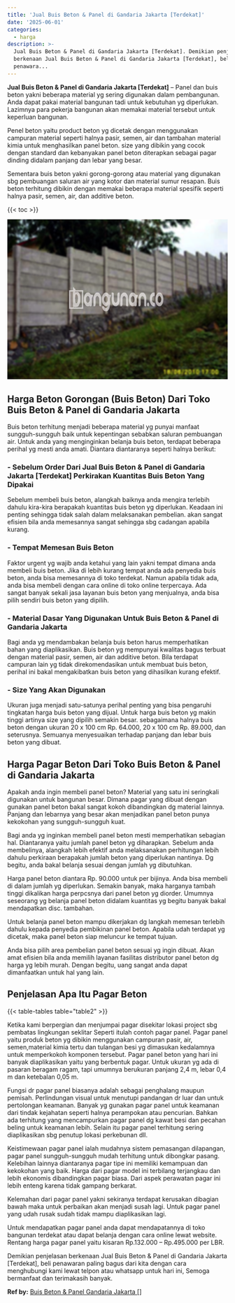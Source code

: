 ```yaml
---
title: 'Jual Buis Beton & Panel di Gandaria Jakarta [Terdekat]'
date: '2025-06-01'
categories:
  - harga
description: >-
  Jual Buis Beton & Panel di Gandaria Jakarta [Terdekat]. Demikian penjelasan
  berkenaan Jual Buis Beton & Panel di Gandaria Jakarta [Terdekat], beli
  penawara...
---
```


**Jual Buis Beton & Panel di Gandaria Jakarta \[Terdekat\]** – Panel dan buis beton yakni beberapa material yg sering digunakan dalam pembangunan. Anda dapat pakai material bangunan tadi untuk kebutuhan yg diperlukan. Lazimnya para pekerja bangunan akan memakai material tersebut untuk keperluan bangunan.

Penel beton yaitu product beton yg dicetak dengan menggunakan campuran material seperti halnya pasir, semen, air dan tambahan material kimia untuk menghasilkan panel beton. size yang dibikin yang cocok dengan standard dan kebanyakan panel beton diterapkan sebagai pagar dinding didalam panjang dan lebar yang besar.

Sementara buis beton yakni gorong-gorong atau material yang digunakan sbg pembuangan saluran air yang kotor dan material sumur resapan. Buis beton terhitung dibikin dengan memakai beberapa material spesifik seperti halnya pasir, semen, air, dan additive beton.

{{< toc >}}

![Jual Buis Beton & Panel di Gandaria Jakarta [Terdekat]](/images/jual-panel-buis-beton-murah-49.png)

## Harga Beton Gorongan (Buis Beton) Dari Toko Buis Beton & Panel di Gandaria Jakarta

Buis beton terhitung menjadi beberapa material yg punyai manfaat sungguh-sungguh baik untuk kepentingan sebabkan saluran pembuangan air. Untuk anda yang menginginkan belanja buis beton, terdapat beberapa perihal yg mesti anda amati. Diantara diantaranya seperti halnya berikut:

### \- Sebelum Order Dari Jual Buis Beton & Panel di Gandaria Jakarta \[Terdekat\] Perkirakan Kuantitas Buis Beton Yang Dipakai

Sebelum membeli buis beton, alangkah baiknya anda mengira terlebih dahulu kira-kira berapakah kuantitas buis beton yg diperlukan. Keadaan ini penting sehingga tidak salah dalam melaksanakan pembelian. akan sangat efisien bila anda memesannya sangat sehingga sbg cadangan apabila kurang.

### \- Tempat Memesan Buis Beton

Faktor urgent yg wajib anda ketahui yang lain yakni tempat dimana anda membeli buis beton. Jika di lebih kurang tempat anda ada penyedia buis beton, anda bisa memesannya di toko terdekat. Namun apabila tidak ada, anda bisa membeli dengan cara online di toko online terpercaya. Ada sangat banyak sekali jasa layanan buis beton yang menjualnya, anda bisa pilih sendiri buis beton yang dipilih.

### \- Material Dasar Yang Digunakan Untuk Buis Beton & Panel di Gandaria Jakarta

Bagi anda yg mendambakan belanja buis beton harus memperhatikan bahan yang diaplikasikan. Buis beton yg mempunyai kwalitas bagus terbuat dengan material pasir, semen, air dan additive beton. Bila terdapat campuran lain yg tidak direkomendasikan untuk membuat buis beton, perihal ini bakal mengakibatkan buis beton yang dihasilkan kurang efektif.

### \- Size Yang Akan Digunakan

Ukuran juga menjadi satu-satunya perihal penting yang bisa pengaruhi tingkatan harga buis beton yang dijual. Untuk harga buis beton yg makin tinggi artinya size yang dipilih semakin besar. sebagaimana halnya buis beton dengan ukuran 20 x 100 cm Rp. 64.000, 20 x 100 cm Rp. 89.000, dan seterusnya. Semuanya menyesuaikan terhadap panjang dan lebar buis beton yang dibuat.

## Harga Pagar Beton Dari Toko Buis Beton & Panel di Gandaria Jakarta

Apakah anda ingin membeli panel beton? Material yang satu ini seringkali digunakan untuk bangunan besar. Dimana pagar yang dibuat dengan gunakan panel beton bakal sangat kokoh dibandingkan dg material lainnya. Panjang dan lebarnya yang besar akan menjadikan panel beton punya kekokohan yang sungguh-sungguh kuat.

Bagi anda yg inginkan membeli panel beton mesti memperhatikan sebagian hal. Diantaranya yaitu jumlah panel beton yg diharapkan. Sebelum anda membelinya, alangkah lebih efektif anda melaksanakan perhitungan lebih dahulu perkiraan berapakah jumlah beton yang diperlukan nantinya. Dg begitu, anda bakal belanja sesuai dengan jumlah yg dibutuhkan.

Harga panel beton diantara Rp. 90.000 untuk per bijinya. Anda bisa membeli di dalam jumlah yg diperlukan. Semakin banyak, maka harganya tambah tinggi dikalikan harga perpcsnya dari panel beton yg diorder. Umumnya seseorang yg belanja panel beton didalam kuantitas yg begitu banyak bakal mendapatkan disc. tambahan.

Untuk belanja panel beton mampu dikerjakan dg langkah memesan terlebih dahulu kepada penyedia pembikinan panel beton. Apabila udah terdapat yg dicetak, maka panel beton siap meluncur ke tempat tujuan.

Anda bisa pilih area pembelian panel beton sesuai yg ingin dibuat. Akan amat efisien bila anda memilih layanan fasilitas distributor panel beton dg harga yg lebih murah. Dengan begitu, uang sangat anda dapat dimanfaatkan untuk hal yang lain.

## Penjelasan Apa Itu Pagar Beton

{{< table-tables table="table2" >}}

Ketika kami berpergian dan menjumpai pagar disekitar lokasi project sbg pembatas lingkungan seklitar Seperti itulah contoh pagar panel. Pagar panel yaitu produk beton yg dibikin menggunakan campuran pasir, air, semen,material kimia tertu dan tulangan besi yg dimasukan kedalamnya untuk memperkokoh komponen tersebut. Pagar panel beton yang hari ini banyak diaplikasikan yaitu yang berbentuk pagar. Untuk ukuran yg ada di pasaran beragam ragam, tapi umumnya berukuran panjang 2,4 m, lebar 0,4 m dan ketebalan 0,05 m.

Fungsi dr pagar panel biasanya adalah sebagai penghalang maupun pemisah. Perlindungan visual untuk menutupi pandangan dr luar dan untuk pertolongan keamanan. Banyak yg gunakan pagar panel untuk keamanan dari tindak kejahatan seperti halnya perampokan atau pencurian. Bahkan ada terhitung yang mencampurkan pagar panel dg kawat besi dan pecahan beling untuk keamanan lebih. Selain itu pagar panel terhitung sering diaplikasikan sbg penutup lokasi perkebunan dll.

Keistimewaan pagar panel ialah mudahnya sistem pemasangan dilapangan, pagar panel sungguh-sungguh mudah terhitung untuk dibongkar pasang. Kelebihan lainnya diantaranya pagar tipe ini memiliki kemampuan dan kekokohan yang baik. Harga dari pagar model ini terbilang terjangkau dan lebih ekonomis dibandingkan pagar biasa. Dari aspek perawatan pagar ini lebih enteng karena tidak gampang berkarat.

Kelemahan dari pagar panel yakni sekiranya terdapat kerusakan dibagian bawah maka untuk perbaikan akan menjadi susah lagi. Untuk pagar panel yang udah rusak sudah tidak mampu diaplikasikan lagi.

Untuk mendapatkan pagar panel anda dapat mendapatannya di toko bangunan terdekat atau dapat belanja dengan cara online lewat website. Rentang harga pagar panel yaitu kisaran Rp.132.000 – Rp.495.000 per LBR.

Demikian penjelasan berkenaan Jual Buis Beton & Panel di Gandaria Jakarta \[Terdekat\], beli penawaran paling bagus dari kita dengan cara menghubungi kami lewat telpon atau whatsapp untuk hari ini, Semoga bermanfaat dan terimakasih banyak.

**Ref by:** [Buis Beton & Panel Gandaria Jakarta []](https://id.wikipedia.org/wiki/Buis)
